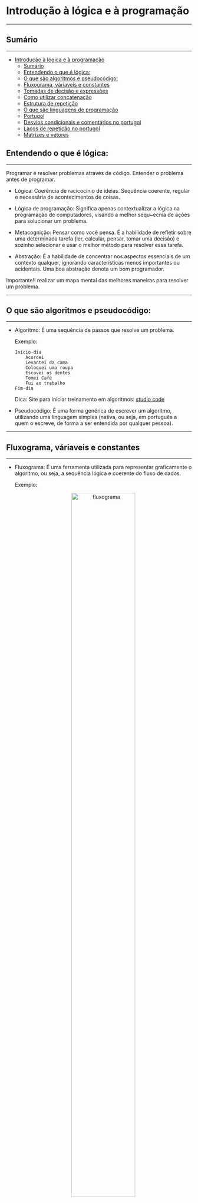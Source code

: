 # Introdução à lógica e à programação
*******

## Sumário
*******

- [Introdução à lógica e à programação](#introdução-à-lógica-e-à-programação)
	- [Sumário](#sumário)
	- [Entendendo o que é lógica:](#entendendo-o-que-é-lógica)
	- [O que são algoritmos e pseudocódigo:](#o-que-são-algoritmos-e-pseudocódigo)
	- [Fluxograma, váriaveis e constantes](#fluxograma-váriaveis-e-constantes)
	- [Tomadas de decisão e expressões](#tomadas-de-decisão-e-expressões)
	- [Como utilizar concatenação](#como-utilizar-concatenação)
	- [Estrutura de repetição](#estrutura-de-repetição)
	- [O que são linguagens de programação](#o-que-são-linguagens-de-programação)
	- [Portugol](#portugol)
	- [Desvios condicionais e comentários no portugol](#desvios-condicionais-e-comentários-no-portugol)
	- [Laços de repetição no portugol](#laços-de-repetição-no-portugol)
	- [Matrizes e vetores](#matrizes-e-vetores)


## Entendendo o que é lógica:
*******
Programar é resolver problemas através de código. Entender o problema antes de programar.

- Lógica: Coerência de racicocínio de ideias. Sequência coerente, regular e necessária de acontecimentos de coisas.

- Lógica de programação: Significa apenas contextualizar a lógica na programação de computadores, visando a melhor sequ~ecnia de ações para solucionar um problema.

- Metacognição: Pensar como você pensa. É a habilidade de refletir sobre uma determinada tarefa (ler, calcular, pensar, tomar uma decisão) e sozinho selecionar e usar o melhor método para resolver essa tarefa.

- Abstração: É a habilidade de concentrar nos aspectos essenciais de um contexto qualquer, ignorando características menos importantes ou acidentais. Uma boa abstração denota um bom programador.

Importante!! realizar um mapa mental das melhores maneiras para resolver um problema.

*******
## O que são algoritmos e pseudocódigo:
*******
- Algoritmo: É uma sequência de passos que resolve um problema.

    Exemplo:

    ```
    Início-dia
        Acordei
        Levantei da cama
        Coloquei uma roupa
        Escovei os dentes
        Tomei Café
        Fui ao trabalho
    Fim-dia
    ```

    Dica: Site para iniciar treinamento em algoritmos: [studio code]

- Pseudocódigo: É uma forma genérica de escrever um algoritmo, utilizando uma linguagem simples (nativa, ou seja, em português a quem o escreve, de forma a ser entendida por qualquer pessoa).

*******
## Fluxograma, váriaveis e constantes
*******
- Fluxograma: É uma ferramenta utilizada para representar graficamente o algoritmo, ou seja, a sequência lógica e coerente do fluxo de dados.

    Exemplo:

	<p align="center">
 		<img src="figuras/fig_fluxograma.png?raw=true" alt="fluxograma" width="60%" height="70%" />
	</p>

    Exemplos de sites para criar fluxogramas:

    [diagrams]: diagrams.net/draw.io é uma pilha de tecnologia de código aberto para criar aplicativos de diagramação e o software de diagramação de usuário final baseado em navegador mais usado no mundo.
    [flowgorithm]: Flowgorithm é uma linguagem de programação gratuita para iniciantes baseada em fluxogramas gráficos simples.

- Varáveis: Uma variável é um objeto (uma posição, frequente lozalizada na memória) capaz de reter e representar um valor ou expressão.
  
    Tipos de variáveis:
    - Númericas;
    - Caracteres;
    - Alfanúmericas ou lógicas.

- Constantes: São valores imutáveis e não são alterados durante a vida útil do programa.
  
*******
## Tomadas de decisão e expressões
*******
- Expressões aritméticas: São expressões que utilizam operadores aritméticos e funções aritméticas envolvendo constantes e variáveis.

    Operadores aritméticos:

    | Operação  | Simbolo |
    | ------------- | - |
    | Soma          | + |
    | Subtração     | - |
    | Multiplicação | * |
    | Divisão       | / |
    | Potenciação   | ^ |
    | Porcentagem   | % |

- Expressões literais: São expressões com constantes e/ou variáveis  que tem como resultado valores literais. Iremos utilizar as expressões literais na atribuição de valor para uma variável ou constante.

    Exemplo:

    ```
    nome = "Jacivaldo Carvalho"
    media = (nota_1 + nota_2)/2

    ```
    Podemos observar que o nome recebe uma atribuição com nome "Jacivaldo Carvalho", e media recebe a média (operação) de uma expressão matemática.

- Operadores relacionais: São compostas por outras expressões ou variáveis numéricas com operadores relacionais. As expressões relacionais retornam valores lógicos (verdadeiro/falso).

    | Simbolo | Nome do Operador |     Exemplo  |       Significado         |
    | --------| ---------------- | ------------ | ------------------------- |
    |    >    |     Maior que    |     x > y    | x é maior que y?          | 
    |    >=   |   Maior ou igual |     x > =y   | x é maior ou igual a y?   | 
    |    <    |     Menor que    |     x < y    | x é menor que y?          |
    |    <=   |   Menor ou igual |     x<= y   | x é menor ou igual a y?    |  
    |    ==   |      Igualdade   |     x == y   | x é igual a y?            |
    |    !=   |   Diferente de   |     x != y   | x é diferente de y?       |  

- Tomadas de decisão: Quando escrevemos programas, geralmente ocorre a necessidade de decidir o que fazer dependendo de alguma condição encontrada durante a execução.
  
    Exemplo:
	<p align="center">
 		<img src="figuras/fig_tomada_decisao.png?raw=true" alt="fluxograma tomada de decisão" width="60%" height="70%" />
	</p>


    Neste exemplo, podemos observar a tomada de decisão quando o cliente informa se tem ou não cartão, em caso de haver um cartão para compra, há uma sentença verdadeira, caso não, é exibido uma mensagem "Infelizmente só realizamos vendas por cartão de crédito".

*******
## Como utilizar concatenação
*******
Concatenação é um termo usado em computação para designar a operação de unir o conteúdo de duas strings, onde string é uma sequência de caracteres.

*******
## Estrutura de repetição
*******
Dentro da lógica de programação é uma estrutura que permite executar mais de uma vez o mesmo comando ou conjunto de comandos, de acordo com uma condição ou com um contador.

Exemplo:

<p align="center">
 		<img src="figuras/fig_estrutura_de_repeticao.png?raw=true" alt="fluxograma estrutura de repetição" width="60%" height="70%" />
</p>




Nesse exemplo, temos uma estrutura de repetição que simula um contador com intervalo de 1 (número) a 10 (limite), onde enquanto o número <= limite a  expressão é verdadeira, e é incrementado para o próximo valor através de número = número + 1.

*******
## O que são linguagens de programação
*******

É uma linguagem escrita e formal que especifica um conjunto de instruções e regras usadas para gerar programas (software). Um software pode ser desenvolvido para rodar em um computador, dispositivo móvel ou em qualquer equipamento que permite sua execução.

A função das linguagens de programação é servir de um meio de comunicação entre computadores e humanos.

Tipos de linguagens:

  - Alto nível: Essas são aquelas cuja sintaxe se aproxima mais da nossa linguagem e se distanciam mais da linguagem de máquina. Exemplo: C, Java, Python, dentre outros.
  
  - Baixo nível: É aquela que se aproxima mais da linguagem de máquina. Essas são as que você precisa ter o conhecimento direto da arquitetura do computador para fazer alguma coisa. Exemplo: Assembly.

- Compiladas: É uma linguagem de programação em que o código fonte é executado diretamente pelo sistema operacional ou pelo processador, após ser traduzido por meio de um processo chamado compilação. Exemplos: C, C#, Delphi, dentre outros.
   
- Interpretadas: É uma linguagem de programação em que o código fonte é executado por um programa de computador chamado interpretador que em seguida é executado pelo sistema operacional ou processador. Exemplos: Java Script, PHP, dentre outros.
*******
## Portugol
*******
Portugol é uma pseudolinguagem que permite ao leitor desenvolver algoritmos estruturados em português de forma simples e intuitiva, independentemente de linguagem de programação.

Exemplo de IDE para aprender portugol é o [portugol studio] ou [portugol studio versão web] que ajuda a dominar lógica de programação.

Exemplo de pseudolinguagem em portugol.

```
programa{
    funcao inicio(){
        escreva("Olá Mundo")
    }
}
```
Outro exemplo que calcula a média e o total de vendas de um funcionário do período de Janeiro a Abril:

```
programa {
	funcao inicio() {
		real venda_jan, venda_fev, venda_mar, venda_abr, total, media
		cadeia vendedor
		
		escreva("Digite o nome do vendedor:")
		leia(vendedor)
		
		escreva("Digite a venda de Janeiro:")
		leia(venda_jan)
		escreva("Digite a venda de Fevereiro:")
		leia(venda_fev)
		escreva("Digite a venda de Março:")
		leia(venda_mar)
		escreva("Digite a venda de Abril:")
		leia(venda_abr)
		
		total = venda_jan + venda_fev + venda_mar + venda_abr
		
		media = total/4
		
		escreva("O vendedor " +vendedor+ " obteve uma média de vendas de janeiro a abril de R$ " +media+ " de um total de R$" +total )
	}
}
```
*******
## Desvios condicionais e comentários no portugol
*******
Esxiste uma palavra reservada em portugol que é o **se**, a condição a ser testada entre parenteses e as instruções que devem ser executadas entre chaves caso o desvio seja **verdadeiro**. Agora se a condição for **falsa** um outro conjunto de comandos deve ser executado, nesse caso, o **se-nao**.

No exemplo a seguir temos desvios que verificam se um aluno foi aprovado ou reprovado. Também temos a inserção de // que denota um comentário em portugol.

```
// Desvio para verificar se o aluno é aprovado ou não.

// Se maior que 7, aluno aprovado.
se(media>=7){
    escreva("Parabéns!! Você foi aprovado!!!")
}

// Se menor que 7, aluno reprovado.
senao{
    ecreva("Infelizmente você foi reprovado!")
}
```
Pode-se também realizar um conjunto de condições **se**, onde o programa solicita uma opção do usuário e retorna a escolha do mesmo. Nota que utilizamos o \n para quebrar uma linha durante a execução do programa.

```
programa {
	funcao inicio() {
		escreva(" Escolha um APP: 1-Netflix 2-AmazonPrime 3-HBOGO 4-Sair")
		inteiro menu = 0
		
		escreva("\nSua opção:")
		leia (menu)
		
		se (menu == 1){
		    escreva("Ok!! Abrir Netflix")
		}
		
		se (menu == 2){
		    escreva("Ok!! Abrir Amazo Prime")
		}
		
		se (menu == 3){
		    escreva("Ok!! Abrir HBO GO")
		}
		
		se (menu == 4){
		    escreva("Saindo do menu ... ")
		}
	}
}

```
Outra opção para o exemplo anterior é utilizar o **caso** que é uma forma mais elegante e recomendável nesses casos.

```
programa {
	funcao inicio() {
		escreva(" Escolha um APP: 1-Netflix 2-AmazonPrime 3-HBOGO 4-Sair")
		inteiro menu = 0
		
		escreva("\nEscolha sua opção:")
		leia (menu)
		
		escolha (menu){
		    caso 1: // testa se o valor é igual a 1
		    escreva("Ok!! Abrir Netflix")
		    pare
		    
		    caso 2: // testa se o valor é igual a 2
		    escreva("Ok!! Abrir Amazo Prime")
		    pare
		    
		    caso 3: // testa se o valor é igual a 3
		    escreva("Ok!! Abrir HBO GO")
		    pare
		    
		    caso 4: // testa se o valor é igual a 4
		    escreva("Saindo do menu ... ")
		    
		    caso contrario:
		    escreva("Você deve escolher as opções de 1 a 4 ...")
		}
		
	}
}
```
*******
## Laços de repetição no portugol
*******
Dentro da lógica de programação é uma estrutura que permite executar mais de uma vez o mesmo comando ou conjunto de comandos, de acordo com uma condição ou com um contador.

O exemplo a seguir utiliza o laço de repetição **faca** do portugol enquanto a condição é atendida em **enquanto**.

```
programa {
	funcao inicio() {
		
		inteiro contador,limite,tabuada,resultado
		
		// inicializa as variáveis.
		contador = 0
		limite = 10
		tabuada = 0
		
		escreva ("Digite a tabuada que deseja calcula:")
		leia(tabuada)
		
		faca{
		    
		    resultado = tabuada*contador
		    escreva(tabuada + " x " + contador + " = " +resultado+ "\n")
		    
		    contador = contador + 1 // ou contador ++
		    
		}enquanto(contador <= limite)
		
	}
}
```
*******
## Matrizes e vetores
*******
Uma matriz é uma coleção de variáveis de mesmo tipo, acessíveis com um único nome e armazenados contiguamente na memória. A individualização de cada variável de um vetor é feita através de uso de índices. Os vetores são matrizes de uma só dimensão.

No primeiro exemplo, temos um código com um vetor unidimensional onde imprime na tela o vetor frutas emq ue cada índice é atribuido uma fruta.

```
\\ Exemplo 1
programa {
	funcao inicio() {
		
		cadeia frutas[4]
		inteiro contador = 0
		
		frutas[0] = "Maçã"
		frutas[1] = "Pêra"
		frutas[2] = "Uva"
		frutas[3] = "Jaca"
		
		faca{
		    
		    escreva(frutas[contador]+"\n")
		    contador ++
		    
		}enquanto(contador <= 3)
		
	}
}

```
No exemplo 2, criamos uma matriz cesta que é atribuido a cada linha uma fruta e a quantidade. O programa imprime o nome da fruta e sua quantidade na cesta.

```
\\ Exemplo 2
programa {
	funcao inicio() {
	    
	    inteiro contador = 0
		
		cadeia cesta[][]={ {"Pêra","100"}, {"Jaca","200"}, {"Maça", "1000"}, {"Uva", "80"}}
		
		faca{
		    
		    escreva("Produto: " +cesta[contador][0]+ " tem a quantidade de " +cesta[contador][1]+ " unidades.\n")
		    
		    contador ++
		    
		}enquanto(contador<=3)
		
	}
}

```
E no exemplo 3, temos o cadastro de pessoas em uma matriz cadastro com nome, local e telefone. O programa imprime os nomes cadastrados junto com o local e o telefone.

```
\\ Exemplo 3
programa {
	funcao inicio() {
	    
	    inteiro contador = 0
		
		cadeia cadastro[][]={ {"João","São Paulo", "(11) 99999-5241"}, {"Maria","Ribeirão Preto", "(16) 9999-8596"}, {"Ana", "Manaus","(92) 9999-8574"}}
		
		faca{
		    
		    escreva("Nome: " +cadastro[contador][0]+ " mora em " +cadastro[contador][1]+ " e seu telefone é " + cadastro[contador][2]+ "\n")
		    
		    contador ++
		    
		}enquanto(contador<=2)
		
	}
}

```


[studio code]: <https://studio.code.org/s/mc/lessons/1/levels/1>
[diagrams]: <https://www.diagrams.net/>
[flowgorithm]: <http://www.flowgorithm.org/>
[portugol studio]: <http://lite.acad.univali.br/portugol/>
[portugol studio versão web]: <https://portugol-webstudio.cubos.io/ide>